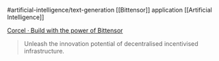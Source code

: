 #artificial-intelligence/text-generation 
[[Bittensor]] application
[[Artificial Intelligence]]

[Corcel · Build with the power of Bittensor](https://app.corcel.io/chat)
> Unleash the innovation potential of decentralised incentivised infrastructure.
